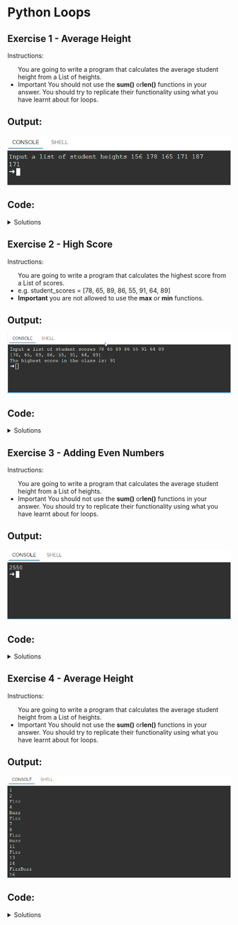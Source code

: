 # Python Loops

## Exercise 1 - Average Height 
Instructions:
<ul
<li>You are going to write a program that calculates the average student height from a List of heights.</li>
<li>Important You should not use the <b>sum()</b> or<b>len()</b> functions in your answer. You should try to replicate their functionality using what you have learnt about for loops.</li>
</ul>

## Output:
<img src="https://github.com/Jay-Jay23/Python-100-Days-Of-Code/blob/main/Projects/Day%205/logs/exercise-1.1.png" alt="exercise1">

## Code:
<details>
  <summary>Solutions</summary>
  <ul>
    <li><a href="https://github.com/Jay-Jay23/Python-100-Days-Of-Code/blob/main/Projects/Day%205/logs/exercise%201.py">Average Height</a></li>
  </ul>
</details>

## Exercise 2 - High Score 
Instructions:
<ul
<li>You are going to write a program that calculates the highest score from a List of scores.</li>
<li>e.g. student_scores = [78, 65, 89, 86, 55, 91, 64, 89]</li>
<li><b>Important</b> you are not allowed to use the <b>max</b> or <b>min</b> functions.</li>
</ul>

## Output:
<img src="https://github.com/Jay-Jay23/Python-100-Days-Of-Code/blob/main/Projects/Day%205/logs/exercise-2.1.png" alt="exercise1">

## Code:
<details>
  <summary>Solutions</summary>
  <ul>
    <li><a href="https://github.com/Jay-Jay23/Python-100-Days-Of-Code/blob/main/Projects/Day%205/logs/exercise%202.py">Average Height</a></li>
  </ul>
</details>

## Exercise 3 - Adding Even Numbers 
Instructions:
<ul
<li>You are going to write a program that calculates the average student height from a List of heights.</li>
<li>Important You should not use the <b>sum()</b> or<b>len()</b> functions in your answer. You should try to replicate their functionality using what you have learnt about for loops.</li>
</ul>

## Output:
<img src="https://github.com/Jay-Jay23/Python-100-Days-Of-Code/blob/main/Projects/Day%205/logs/exercise-3.1.png" alt="exercise1">

## Code:
<details>
  <summary>Solutions</summary>
  <ul>
    <li><a href="https://github.com/Jay-Jay23/Python-100-Days-Of-Code/blob/main/Projects/Day%205/logs/exercise%203.py">Average Height</a></li>
  </ul>
</details>

## Exercise 4 - Average Height 
Instructions:
<ul
<li>You are going to write a program that calculates the average student height from a List of heights.</li>
<li>Important You should not use the <b>sum()</b> or<b>len()</b> functions in your answer. You should try to replicate their functionality using what you have learnt about for loops.</li>
</ul>

## Output:
<img src="https://github.com/Jay-Jay23/Python-100-Days-Of-Code/blob/main/Projects/Day%205/logs/exercise-4.1.png" alt="exercise1">

## Code:
<details>
  <summary>Solutions</summary>
  <ul>
    <li><a href="https://github.com/Jay-Jay23/Python-100-Days-Of-Code/blob/main/Projects/Day%205/logs/exercise%204.py">Average Height</a></li>
  </ul>
</details>

